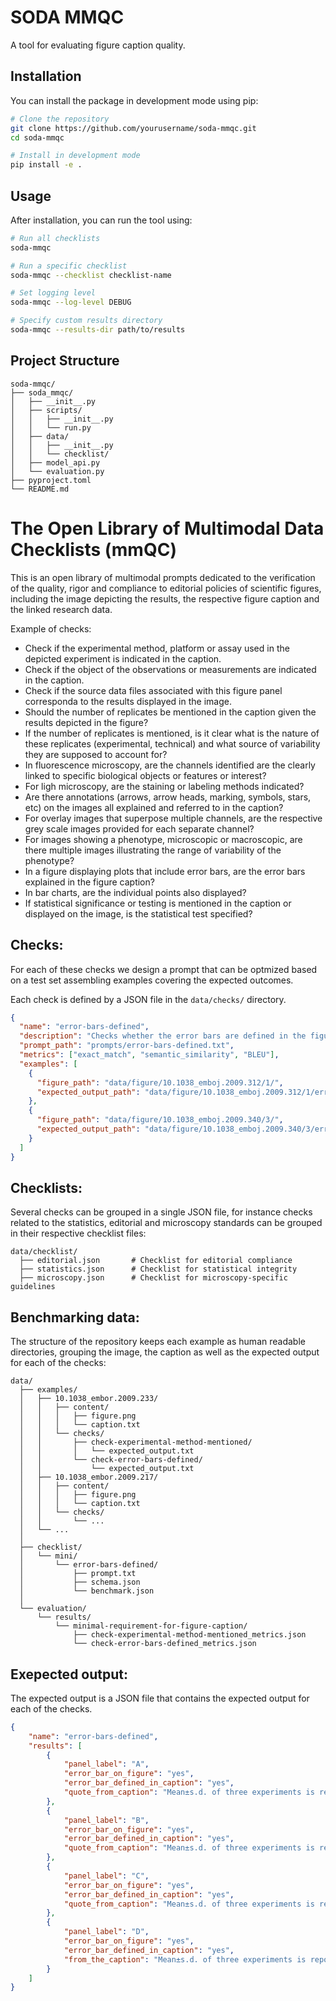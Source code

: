 # SODA MMQC

A tool for evaluating figure caption quality.

## Installation

You can install the package in development mode using pip:

```bash
# Clone the repository
git clone https://github.com/yourusername/soda-mmqc.git
cd soda-mmqc

# Install in development mode
pip install -e .
```

## Usage

After installation, you can run the tool using:

```bash
# Run all checklists
soda-mmqc

# Run a specific checklist
soda-mmqc --checklist checklist-name

# Set logging level
soda-mmqc --log-level DEBUG

# Specify custom results directory
soda-mmqc --results-dir path/to/results
```

## Project Structure

```
soda-mmqc/
├── soda_mmqc/
│   ├── __init__.py
│   ├── scripts/
│   │   ├── __init__.py
│   │   └── run.py
│   ├── data/
│   │   ├── __init__.py
│   │   └── checklist/
│   ├── model_api.py
│   └── evaluation.py
├── pyproject.toml
└── README.md
```

The Open Library of Multimodal Data Checklists (mmQC)
===============================================================

This is an open library of multimodal prompts dedicated to the verification of the quality, rigor and compliance to editorial policies of scientific figures, including the image depicting the results, the respective figure caption and the linked research data. 

Example of checks:

- Check if the experimental method, platform or assay used in the depicted experiment is indicated in the caption.
- Check if the object of the observations or measurements are indicated in the caption.
- Check if the source data files associated with this figure panel corresponda to the results displayed in the image.
- Should the number of replicates be mentioned in the caption given the results depicted in the figure?
- If the number of replicates is mentioned, is it clear what is the nature of these replicates (experimental, technical) and what source of variability they are supposed to account for?
- In fluorescence microscopy, are the channels identified are the clearly linked to specific biological objects or features or interest?
- For ligh microscopy, are the staining or labeling methods indicated?
- Are there annotations (arrows, arrow heads, marking, symbols, stars, etc) on the images all explained and referred to in the caption?
- For overlay images that superpose multiple channels, are the respective grey scale images provided for each separate channel?
- For images showing a phenotype, microscopic or macroscopic, are there multiple images illustrating the range of variability of the phenotype?
- In a figure displaying plots that include error bars, are the error bars explained in the figure caption?
- In bar charts, are the individual points also displayed?
- If statistical significance or testing is mentioned in the caption or displayed on the image, is the statistical test specified?


## Checks:

For each of these checks we design a prompt that can be optmized based on a test set assembling examples covering the expected outcomes.

Each check is defined by a JSON file in the `data/checks/` directory.

```json
{
  "name": "error-bars-defined",
  "description": "Checks whether the error bars are defined in the figure caption.",
  "prompt_path": "prompts/error-bars-defined.txt",
  "metrics": ["exact_match", "semantic_similarity", "BLEU"],
  "examples": [
    {
      "figure_path": "data/figure/10.1038_emboj.2009.312/1/",
      "expected_output_path": "data/figure/10.1038_emboj.2009.312/1/error-bars-defined/expected_output.txt"
    },
    {
      "figure_path": "data/figure/10.1038_emboj.2009.340/3/",
      "expected_output_path": "data/figure/10.1038_emboj.2009.340/3/error-bars-defined/expected_output.txt"
    }
  ]
}
```

## Checklists:

Several checks can be grouped in a single JSON file, for instance checks related to the statistics, editorial and microscopy standards can be grouped in their respective checklist files:


    data/checklist/
      ├── editorial.json       # Checklist for editorial compliance
      ├── statistics.json      # Checklist for statistical integrity
      ├── microscopy.json      # Checklist for microscopy-specific guidelines


## Benchmarking data:

The structure of the repository keeps each example as human readable directories, grouping the image, the caption as well as the expected output for each of the checks:

    data/
      ├── examples/
      │   ├── 10.1038_embor.2009.233/
      │   │   ├── content/
      │   │   │   ├── figure.png
      │   │   │   └── caption.txt
      │   │   └── checks/
      │   │       ├── check-experimental-method-mentioned/
      │   │       │   └── expected_output.txt
      │   │       └── check-error-bars-defined/
      │   │           └── expected_output.txt
      │   ├── 10.1038_embor.2009.217/
      │   │   ├── content/
      │   │   │   ├── figure.png
      │   │   │   └── caption.txt
      │   │   └── checks/
      │   │       └── ...
      │   └── ...
      │
      ├── checklist/
      │   └── mini/
      │       └── error-bars-defined/
      │           ├── prompt.txt
      │           ├── schema.json
      │           └── benchmark.json
      │
      └── evaluation/
          └── results/
              └── minimal-requirement-for-figure-caption/
                  ├── check-experimental-method-mentioned_metrics.json
                  └── check-error-bars-defined_metrics.json


## Exepected output:

The expected output is a JSON file that contains the expected output for each of the checks.

```json
{
    "name": "error-bars-defined",
    "results": [
        {
            "panel_label": "A",
            "error_bar_on_figure": "yes",
            "error_bar_defined_in_caption": "yes",
            "quote_from_caption": "Mean±s.d. of three experiments is reported.",
        },
        {
            "panel_label": "B",
            "error_bar_on_figure": "yes",
            "error_bar_defined_in_caption": "yes",
            "quote_from_caption": "Mean±s.d. of three experiments is reported.",
        },
        {
            "panel_label": "C",
            "error_bar_on_figure": "yes",
            "error_bar_defined_in_caption": "yes",
            "quote_from_caption": "Mean±s.d. of three experiments is reported.",
        },
        {
            "panel_label": "D",
            "error_bar_on_figure": "yes",
            "error_bar_defined_in_caption": "yes",
            "from_the_caption": "Mean±s.d. of three experiments is reported.",
        }
    ]
}
```




